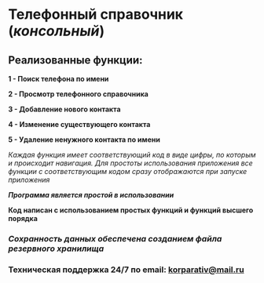 # Телефонный справочник (__*консольный*__)
## Реализованные функции:

**1 - Поиск телефона по имени**

**2 - Просмотр телефонного справочника**

**3 - Добавление нового контакта**

**4 - Изменение существующего контакта**

**5 - Удаление ненужного контакта по имени**
  
_Каждая функция имеет соответствующий код в виде цифры, по которым и происходит навигация. Для простоты использования приложения все функции с соответствующим кодом сразу отображаются при запуске приложения_


__*Программа является простой в использовании*__

__**Код написан с использованием простых функций и функций высшего порядка**__

### ***Сохранность данных обеспечена созданием файла резервного хранилища***

### Техническая поддержка 24/7 по **email: korparativ@mail.ru**